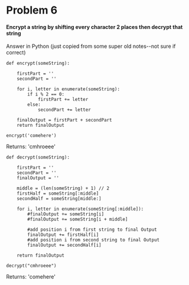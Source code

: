 # Problem 6

#### Encrypt a string by shifting every character 2 places then decrypt that string

Answer in Python \(just copied from some super old notes--not sure if correct\)

```
def encrypt(someString):
    
    firstPart = ''
    secondPart = ''
    
    for i, letter in enumerate(someString):
        if i % 2 == 0:
            firstPart += letter
        else:
            secondPart += letter
            
    finalOutput = firstPart + secondPart
    return finalOutput
    
encrypt('comehere')
```

Returns: 'cmhroeee'

```
def decrypt(someString):
    
    firstPart = ''
    secondPart = ''
    finalOutput = ''
    
    middle = (len(someString) + 1) // 2
    firstHalf = someString[:middle]
    secondHalf = someString[middle:]  
    
    for i, letter in enumerate(someString[:middle]):
        #finalOutput += someString[i]
        #finalOutput += someString[i + middle]
        
        #add position i from first string to final Output
        finalOutput += firstHalf[i]
        #add position i from second string to final Output
        finalOutput += secondHalf[i]
    
    return finalOutput
    
decrypt("cmhroeee")
```

Returns: 'comehere'

